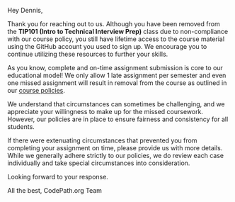 Hey Dennis,

Thank you for reaching out to us. Although you have been removed from the **TIP101 (Intro to Technical Interview Prep)** class due to non-compliance with our course policy, you still have lifetime access to the course material using the GitHub account you used to sign up. We encourage you to continue utilizing these resources to further your skills.

As you know, complete and on-time assignment submission is core to our educational model! We only allow 1 late assignment per semester and even one missed assignment will result in removal from the course as outlined in our [course policies](https://courses.codepath.org/snippets/ios_university/policies_remote_fall19).

We understand that circumstances can sometimes be challenging, and we appreciate your willingness to make up for the missed coursework. However, our policies are in place to ensure fairness and consistency for all students.

If there were extenuating circumstances that prevented you from completing your assignment on time, please provide us with more details. While we generally adhere strictly to our policies, we do review each case individually and take special circumstances into consideration.

Looking forward to your response.

All the best,
CodePath.org Team
